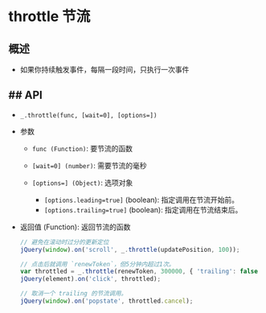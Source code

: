 # throttle 节流

## 概述

+ 如果你持续触发事件，每隔一段时间，只执行一次事件

## ## API

+ `_.throttle(func, [wait=0], [options=])`

+ 参数

  + `func (Function)`: 要节流的函数
  + `[wait=0] (number)`: 需要节流的毫秒
  + `[options=] (Object)`: 选项对象

    + `[options.leading=true]` (boolean): 指定调用在节流开始前。
    + `[options.trailing=true]` (boolean): 指定调用在节流结束后。

+ 返回值 (Function): 返回节流的函数

  ```js
  // 避免在滚动时过分的更新定位
  jQuery(window).on('scroll', _.throttle(updatePosition, 100));
  ```

  ```js
  // 点击后就调用 `renewToken`，但5分钟内超过1次。
  var throttled = _.throttle(renewToken, 300000, { 'trailing': false });
  jQuery(element).on('click', throttled);

  // 取消一个 trailing 的节流调用。
  jQuery(window).on('popstate', throttled.cancel);
  ```

